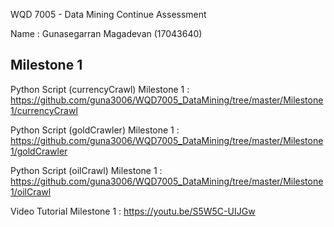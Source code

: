 WQD 7005 - Data Mining
Continue Assessment

Name : Gunasegarran Magadevan (17043640)

Milestone 1
------------
Python Script (currencyCrawl) Milestone 1 : https://github.com/guna3006/WQD7005_DataMining/tree/master/Milestone1/currencyCrawl

Python Script (goldCrawler) Milestone 1 : https://github.com/guna3006/WQD7005_DataMining/tree/master/Milestone1/goldCrawler

Python Script (oilCrawl) Milestone 1 : https://github.com/guna3006/WQD7005_DataMining/tree/master/Milestone1/oilCrawl

Video Tutorial Milestone 1 : https://youtu.be/S5W5C-UIJGw
